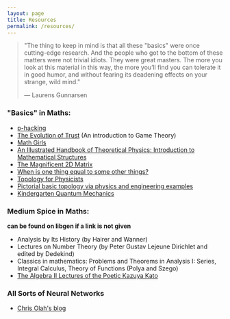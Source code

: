 ```yaml
---
layout: page
title: Resources
permalink: /resources/
---
```

> "The thing to keep in mind is that all these "basics" were once cutting-edge research. And the people who got to the bottom of these matters were not trivial idiots. They were great masters. The more you look at this material in this way, the more you’ll find you can tolerate it in good humor, and without fearing its deadening effects on your strange, wild mind."
> 
> — Laurens Gunnarsen

### "Basics" in Maths:

- [p-hacking](https://www.youtube.com/watch?v=tLM7xS6t4FE&ab_channel=SciShow)
- [The Evolution of Trust](https://ncase.me/trust/) (An introduction to Game Theory)
- [Math Girls](http://bentobooks.com/resources/math-girls-sample.pdf)
- [An Illustrated Handbook of Theoretical Physics: Introduction to Mathematical Structures](https://www.mathphysicsbook.com/mathematics/mathematical-structures/classifying-mathematical-concepts/)
- [The Magnificent 2D Matrix](https://ncase.me/matrix/)
- [When is one thing equal to some other things?](http://people.math.harvard.edu/~mazur/preprints/when_is_one.pdf)
- [Topology for Physicists](http://www.thp.uni-koeln.de/zirn/011_Website_Martin_Zirnbauer/3_Teaching/LectureNotes/02ToPhys_SS11.pdf)
- [Pictorial basic topology via physics and engineering examples](https://www2.math.upenn.edu/~ghrist/notes.html)
- [Kindergarten Quantum Mechanics](https://arxiv.org/pdf/quant-ph/0510032.pdf)

### Medium Spice in Maths: 
__can be found on libgen if a link is not given__
- Analysis by Its History (by Hairer and Wanner)
- Lectures on Number Theory (by Peter Gustav Lejeune Dirichlet and edited by Dedekind)
- Classics in mathematics: Problems and Theorems in Analysis I: Series, Integral Calculus, Theory of Functions (Polya and Szego)
- [The Algebra II Lectures of the Poetic Kazuya Kato](http://math.uchicago.edu/~chonoles/expository-notes/courses/2013/326/notes/math326notes.pdf)

### All Sorts of Neural Networks
- [Chris Olah's blog](https://colah.github.io/)

